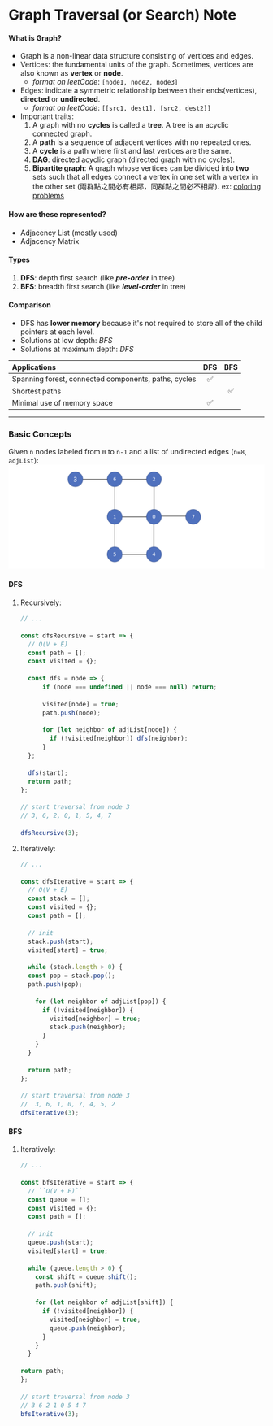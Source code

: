 # Graph Traversal (or Search) Note
####    What is Graph?
- Graph is a non-linear data structure consisting of vertices and edges.
- Vertices: the fundamental units of the graph. Sometimes, vertices are also known as **vertex** or **node**.
  - *format on leetCode*: ``[node1, node2, node3]``
- Edges: indicate a symmetric relationship between their ends(vertices), **directed** or **undirected**. 
  - *format on leetCode*: ``[[src1, dest1], [src2, dest2]]``
- Important traits:
    1. A graph with no **cycles** is called a **tree**. A tree is an acyclic connected graph.
    2. A **path** is a sequence of adjacent vertices with no repeated ones.
    3. A **cycle** is a path where first and last vertices are the same.
    4. **DAG**: directed acyclic graph (directed graph with no cycles).
    5. **Bipartite graph**: A graph whose vertices can be divided into **two** sets such that all edges connect a vertex in one set with a vertex in the other set
       (兩群點之間必有相鄰，同群點之間必不相鄰). ex: [coloring problems](https://leetcode.com/problems/possible-bipartition/solutions/213114/The-classical-graph-problem-%222-Coloring-Problem%22-solved-using-DFS/)

####    How are these represented?
- Adjacency List (mostly used)
- Adjacency Matrix

####    Types
1. **DFS**: depth first search (like ***pre-order*** in tree)
2. **BFS**: breadth first search (like ***level-order*** in tree)

####    Comparison
- DFS has **lower memory** because it's not required to store all of the child pointers at each level.
- Solutions at low depth: *BFS*
- Solutions at maximum depth: *DFS*

| Applications                                         | DFS | BFS |
|:-----------------------------------------------------|:---:|:---:|
| Spanning forest, connected components, paths, cycles |  ✅  |     |
| Shortest paths                                       |     |  ✅  |
| Minimal use of memory space                          |  ✅  |     |
***

###  Basic Concepts
  Given ``n`` nodes labeled from ``0`` to ``n-1`` and a list of undirected edges (``n=8``, ``adjList``):
  ![Alt text](traversals/graph-dfs.png "Optional title")
####  DFS 
1.  Recursively:
    ```js
    // ...
    
    const dfsRecursive = start => {
      // O(V + E)
      const path = [];
      const visited = {};
      
      const dfs = node => {
          if (node === undefined || node === null) return;
      
          visited[node] = true;
          path.push(node);
      
          for (let neighbor of adjList[node]) {
            if (!visited[neighbor]) dfs(neighbor);
          }
      };
      
      dfs(start);
      return path;
    };
    
    // start traversal from node 3
    // 3, 6, 2, 0, 1, 5, 4, 7

    dfsRecursive(3);
    ```
2.  Iteratively:
    ```js
    // ...
    
    const dfsIterative = start => {
      // O(V + E)
      const stack = [];
      const visited = {};
      const path = [];
    
      // init
      stack.push(start);
      visited[start] = true;
    
      while (stack.length > 0) {
      const pop = stack.pop();
      path.push(pop);
    
        for (let neighbor of adjList[pop]) {
          if (!visited[neighbor]) {
            visited[neighbor] = true;
            stack.push(neighbor);
          }
        }
      }
    
      return path;
    };
    
    // start traversal from node 3
    //  3, 6, 1, 0, 7, 4, 5, 2
    dfsIterative(3);
    ```
####  BFS 
1.  Iteratively:
    ```js
    // ...
    
    const bfsIterative = start => {
      // ``O(V + E)``
      const queue = [];
      const visited = {};
      const path = [];
    
      // init
      queue.push(start);
      visited[start] = true;
    
      while (queue.length > 0) {
        const shift = queue.shift();
        path.push(shift);
    
        for (let neighbor of adjList[shift]) {
          if (!visited[neighbor]) {
            visited[neighbor] = true;
            queue.push(neighbor);
          }
        }
      }
    
    return path;
    };
    
    // start traversal from node 3
    // 3 6 2 1 0 5 4 7
    bfsIterative(3);
    ```
   
